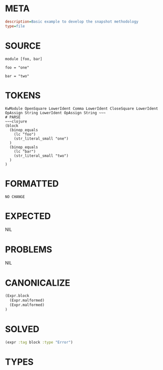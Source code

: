 # META
~~~ini
description=Basic example to develop the snapshot methodology
type=file
~~~
# SOURCE
~~~roc
module [foo, bar]

foo = "one"

bar = "two"
~~~
# TOKENS
~~~text
KwModule OpenSquare LowerIdent Comma LowerIdent CloseSquare LowerIdent OpAssign String LowerIdent OpAssign String ~~~
# PARSE
~~~clojure
(block
  (binop_equals
    (lc "foo")
    (str_literal_small "one")
  )
  (binop_equals
    (lc "bar")
    (str_literal_small "two")
  )
)
~~~
# FORMATTED
~~~roc
NO CHANGE
~~~
# EXPECTED
NIL
# PROBLEMS
NIL
# CANONICALIZE
~~~clojure
(Expr.block
  (Expr.malformed)
  (Expr.malformed)
)
~~~
# SOLVED
~~~clojure
(expr :tag block :type "Error")
~~~
# TYPES
~~~roc
~~~
